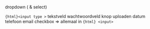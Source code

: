 dropdown ( & select)

`{html}<input type >`
tekstveld
wachtwoordveld
knop
uploaden
datum
telefoon
email
checkbox
=> allemaal in `{html} <input>`